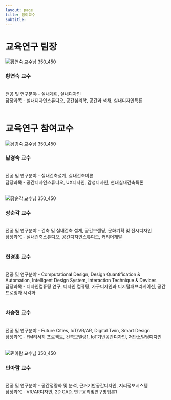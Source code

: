 ```yaml
---
layout: page
title: 참여교수
subtitle:
---
```


# 교육연구 팀장
![황연숙 교수님 350_450](https://user-images.githubusercontent.com/81661353/113103012-b73dbd80-9239-11eb-8d7d-797a52a84613.jpg)

### 황연숙 교수
<br>
전공 및 연구분야 - 실내계획, 실내디자인<br>
담당과목 - 실내디자인스튜디오, 공간심리학, 공간과 색채, 실내디자인특론<br>

<br>

# 교육연구 참여교수
![남경숙 교수님 350_450](https://user-images.githubusercontent.com/81661353/113103047-c3297f80-9239-11eb-8701-9de0c749f819.jpg)

### 남경숙 교수
<br>
전공 및 연구분야 - 실내건축설계, 실내건축이론<br>
담당과목 - 공간디자인스튜디오, UX디자인, 감성디자인, 현대실내건축특론<br>

<br>

![장순각 교수님 350_450](https://user-images.githubusercontent.com/81661353/113103084-cd4b7e00-9239-11eb-815e-4dea2719c938.jpg)

### 장순각 교수
<br>
전공 및 연구분야 - 건축 및 실내건축 설계,  공간브렌딩, 문화기획 및 전시디자인<br>
담당과목 - 실내건축스튜디오, 공간디자인스튜디오, 커리어개발<br>

<br>

### 현경훈 교수
<br>
전공 및 연구분야 - Computational Design, Design Quantification & Automation, Intelligent Design System, Interaction Technique & Devices<br>
담당과목 - 디자인컴퓨팅 연구, 디자인 컴퓨팅, 가구디자인과 디지털패브리케이션, 공간드로잉과 시각화<br>

<br>

### 차승현 교수
<br>
전공 및 연구분야 - Future Cities, IoT/VR/AR, Digital Twin, Smart Design<br>
담당과목 - FM리서치 프로젝트, 건축모델링1, IoT기반공간디자인, 저탄소빌딩디자인<br>

<br>

![민아람 교수님 350_450](https://user-images.githubusercontent.com/81661353/113103155-de948a80-9239-11eb-87df-6560fb2e1162.jpg)

### 민아람 교수
<br>
전공 및 연구분야 - 공간정량화 및 분석, 근거기반공간디자인, 지리정보시스템<br>
담당과목 - VR/AR디자인, 2D CAD, 연구윤리및연구방법론1<br>

